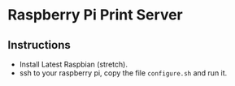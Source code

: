 # Raspberry Pi Print Server

## Instructions

-   Install Latest Raspbian (stretch).
-   ssh to your raspberry pi, copy the file `configure.sh` and run it.

